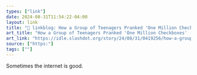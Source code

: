 ```yaml
---
types: ["link"]
date: 2024-08-31T11:54:22-04:00
layout: link
title: "🔗 linkblog: How a Group of Teenagers Pranked 'One Million Checkboxes' - Slashdot'"
art_title: "How a Group of Teenagers Pranked 'One Million Checkboxes' - Slashdot"
art_link: "https://idle.slashdot.org/story/24/08/31/0419256/how-a-group-of-teenagers-pranked-one-million-checkboxes?utm_source=rss1.0mainlinkanon&utm_medium=feed"
source: ["https:"]
tags: [""]
---
```

Sometimes the internet is good.
